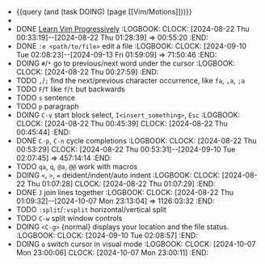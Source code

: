 - {{query (and (task DOING) (page [[Vim/Motions]]))}}
-
- DONE [Learn Vim Progressively](https://yannesposito.com/Scratch/en/blog/Learn-Vim-Progressively/)
  :LOGBOOK:
  CLOCK: [2024-08-22 Thu 00:33:19]--[2024-08-22 Thu 01:28:39] =>  00:55:20
  :END:
- DONE `:e <path/to/file>` edit a file
  :LOGBOOK:
  CLOCK: [2024-09-10 Tue 02:08:23]--[2024-09-13 Fri 01:59:09] =>  71:50:46
  :END:
- DOING `#`/`*` go to previous/next word under the cursor
  :LOGBOOK:
  CLOCK: [2024-08-22 Thu 00:27:59]
  :END:
- TODO `,`/`;` find the next/previous character occurrence, like `fa`, `,a`, `;a`
- TODO `F`/`T` like `f`/`t` but backwards
- TODO `s` sentence
- TODO `p` paragraph
- DOING `C-v` start block select, `I<insert_something>`, `Esc`
  :LOGBOOK:
  CLOCK: [2024-08-22 Thu 00:45:39]
  CLOCK: [2024-08-22 Thu 00:45:44]
  :END:
- DONE `C-p`, `C-n` cycle completions
  :LOGBOOK:
  CLOCK: [2024-08-22 Thu 00:53:29]
  CLOCK: [2024-08-22 Thu 00:53:31]--[2024-09-10 Tue 02:07:45] =>  457:14:14
  :END:
- TODO `qa`, `q`, `@a`, `@@` work with macros
- DOING `<`, `>`, `=` deident/indent/auto indent
  :LOGBOOK:
  CLOCK: [2024-08-22 Thu 01:07:28]
  CLOCK: [2024-08-22 Thu 01:07:29]
  :END:
- DONE `J` join lines together
  :LOGBOOK:
  CLOCK: [2024-08-22 Thu 01:09:32]--[2024-10-07 Mon 23:13:04] =>  1126:03:32
  :END:
- TODO `:split`/`:vsplit` horizontal/vertical split
- TODO `C-w` split window controls
- DOING `<C-g>` {normal} displays your location and the file status.
  :LOGBOOK:
  CLOCK: [2024-09-10 Tue 02:08:57]
  :END:
- DOING `o` switch cursor in visual mode
  :LOGBOOK:
  CLOCK: [2024-10-07 Mon 23:00:06]
  CLOCK: [2024-10-07 Mon 23:00:11]
  :END: